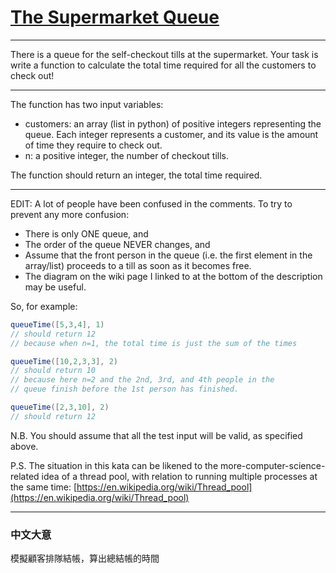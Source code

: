 # [The Supermarket Queue](https://www.codewars.com/kata/the-supermarket-queue/csharp)

---

There is a queue for the self-checkout tills at the supermarket. Your task is write a function to calculate the total time required for all the customers to check out!

---

The function has two input variables:

- customers: an array (list in python) of positive integers representing the queue. Each integer represents a customer, and its value is the amount of time they require to check out.
- n: a positive integer, the number of checkout tills.

The function should return an integer, the total time required.

---

EDIT: A lot of people have been confused in the comments. To try to prevent any more confusion:

- There is only ONE queue, and
- The order of the queue NEVER changes, and
- Assume that the front person in the queue (i.e. the first element in the array/list) proceeds to a till as soon as it becomes free.
- The diagram on the wiki page I linked to at the bottom of the description may be useful.

So, for example:

```csharp
queueTime([5,3,4], 1)
// should return 12
// because when n=1, the total time is just the sum of the times

queueTime([10,2,3,3], 2)
// should return 10
// because here n=2 and the 2nd, 3rd, and 4th people in the 
// queue finish before the 1st person has finished.

queueTime([2,3,10], 2)
// should return 12
```

N.B. You should assume that all the test input will be valid, as specified above.

P.S. The situation in this kata can be likened to the more-computer-science-related idea of a thread pool, with relation to running multiple processes at the same time: [https://en.wikipedia.org/wiki/Thread_pool](https://en.wikipedia.org/wiki/Thread_pool)

---

### 中文大意

模擬顧客排隊結帳，算出總結帳的時間
